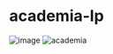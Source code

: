 # academia-lp
![image](https://github.com/henriquemtn/academia-lp/assets/92762031/ae32f2fc-0179-49eb-b677-7235b5b058e2)
![academia](https://github.com/henriquemtn/academia-lp/assets/92762031/d0f63072-336c-40b3-b539-f5558d1b1f05)

